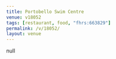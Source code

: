 ```yaml
---
title: Portobello Swim Centre
venue: v18052
tags: [restaurant, food, "fhrs:663829"]
permalink: /v/18052/
layout: venue
---
```

null